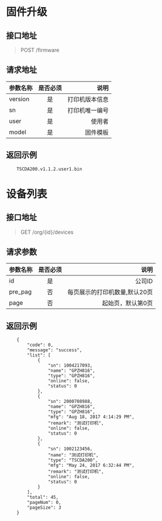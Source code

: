 # 固件升级

## 接口地址

> POST /firmware

## 请求地址

| 参数名称 |      是否必须     |     说明 |
| ----------- |:---------------:| -----:|
| version     |       是        |       打印机版本信息 |
| sn          |       是        |       打印机唯一编号 |
| user        |       是        |       使用者 |
| model       |       是        |       固件模板 |

## 返回示例
```    
    TSCDA200.v1.1.2.user1.bin
```   
    
# 设备列表

## 接口地址

> GET /org/{id}/devices

## 请求参数

| 参数名称   |    是否必须     |     说明 |
| ----------- |:---------------:| -----:|
| id          |       是        |       公司ID |
| pre_pag     |       否        |       每页展示的打印机数量,默认20页 |
| page        |       否        |       起始页，默认第0页 |

## 返回示例
```
    {
        "code": 0,
        "message": "success",
        "list": [
            {
                "sn": 1004217093,
                "name": "GPZH816",
                "type": "GPZH816",
                "online": false,
                "status": 0
            },
            {
                "sn": 2000708988,
                "name": "GPZH816",
                "type": "GPZH816",
                "mfg": "Aug 18, 2017 4:14:29 PM",
                "remark": "测试打印机",
                "online": false,
                "status": 0
            },
            {
                "sn": 1002123456,
                "name": "测试打印机",
                "type": "TSCDA200",
                "mfg": "May 24, 2017 6:32:44 PM",
                "remark": "测试打印机",
                "online": false,
                "status": 0
            }
        ],
        "total": 45,
        "pageNum": 0,
        "pageSize": 3
    }
```
